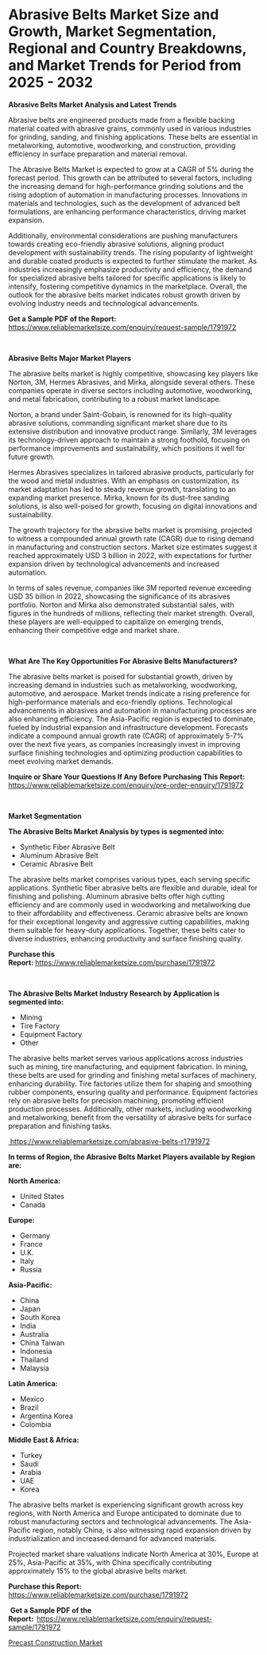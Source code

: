 <p><h1>Abrasive Belts Market Size and Growth, Market Segmentation, Regional and Country Breakdowns, and Market Trends for Period from 2025 -  2032</h1></p><p><strong>Abrasive Belts Market Analysis and Latest Trends</strong></p>
<p><p>Abrasive belts are engineered products made from a flexible backing material coated with abrasive grains, commonly used in various industries for grinding, sanding, and finishing applications. These belts are essential in metalworking, automotive, woodworking, and construction, providing efficiency in surface preparation and material removal.</p><p>The Abrasive Belts Market is expected to grow at a CAGR of 5% during the forecast period. This growth can be attributed to several factors, including the increasing demand for high-performance grinding solutions and the rising adoption of automation in manufacturing processes. Innovations in materials and technologies, such as the development of advanced belt formulations, are enhancing performance characteristics, driving market expansion.</p><p>Additionally, environmental considerations are pushing manufacturers towards creating eco-friendly abrasive solutions, aligning product development with sustainability trends. The rising popularity of lightweight and durable coated products is expected to further stimulate the market. As industries increasingly emphasize productivity and efficiency, the demand for specialized abrasive belts tailored for specific applications is likely to intensify, fostering competitive dynamics in the marketplace. Overall, the outlook for the abrasive belts market indicates robust growth driven by evolving industry needs and technological advancements.</p></p>
<p><strong>Get a Sample PDF of the Report:&nbsp;</strong> <a href="https://www.reliablemarketsize.com/enquiry/request-sample/1791972?utm_campaign=3354&utm_medium=2&utm_source=Github&utm_content=ia&utm_term=01042025&utm_id=abrasive-belts">https://www.reliablemarketsize.com/enquiry/request-sample/1791972</a></p>
<p>&nbsp;</p>
<p><strong>Abrasive Belts Major Market Players</strong></p>
<p><p>The abrasive belts market is highly competitive, showcasing key players like Norton, 3M, Hermes Abrasives, and Mirka, alongside several others. These companies operate in diverse sectors including automotive, woodworking, and metal fabrication, contributing to a robust market landscape.</p><p>Norton, a brand under Saint-Gobain, is renowned for its high-quality abrasive solutions, commanding significant market share due to its extensive distribution and innovative product range. Similarly, 3M leverages its technology-driven approach to maintain a strong foothold, focusing on performance improvements and sustainability, which positions it well for future growth.</p><p>Hermes Abrasives specializes in tailored abrasive products, particularly for the wood and metal industries. With an emphasis on customization, its market adaptation has led to steady revenue growth, translating to an expanding market presence. Mirka, known for its dust-free sanding solutions, is also well-poised for growth, focusing on digital innovations and sustainability. </p><p>The growth trajectory for the abrasive belts market is promising, projected to witness a compounded annual growth rate (CAGR) due to rising demand in manufacturing and construction sectors. Market size estimates suggest it reached approximately USD 3 billion in 2022, with expectations for further expansion driven by technological advancements and increased automation.</p><p>In terms of sales revenue, companies like 3M reported revenue exceeding USD 35 billion in 2022, showcasing the significance of its abrasives portfolio. Norton and Mirka also demonstrated substantial sales, with figures in the hundreds of millions, reflecting their market strength. Overall, these players are well-equipped to capitalize on emerging trends, enhancing their competitive edge and market share.</p></p>
<p>&nbsp;</p>
<p><strong>What Are The Key Opportunities For Abrasive Belts Manufacturers?</strong></p>
<p><p>The abrasive belts market is poised for substantial growth, driven by increasing demand in industries such as metalworking, woodworking, automotive, and aerospace. Market trends indicate a rising preference for high-performance materials and eco-friendly options. Technological advancements in abrasives and automation in manufacturing processes are also enhancing efficiency. The Asia-Pacific region is expected to dominate, fueled by industrial expansion and infrastructure development. Forecasts indicate a compound annual growth rate (CAGR) of approximately 5-7% over the next five years, as companies increasingly invest in improving surface finishing technologies and optimizing production capabilities to meet evolving market demands.</p></p>
<p><strong>Inquire or Share Your Questions If Any Before Purchasing This Report:</strong> <a href="https://www.reliablemarketsize.com/enquiry/pre-order-enquiry/1791972?utm_campaign=3354&utm_medium=2&utm_source=Github&utm_content=ia&utm_term=01042025&utm_id=abrasive-belts">https://www.reliablemarketsize.com/enquiry/pre-order-enquiry/1791972</a></p>
<p>&nbsp;</p>
<p><strong>Market Segmentation</strong></p>
<p><strong>The Abrasive Belts Market Analysis by types is segmented into:</strong></p>
<p><ul><li>Synthetic Fiber Abrasive Belt</li><li>Aluminum Abrasive Belt</li><li>Ceramic Abrasive Belt</li></ul></p>
<p><p>The abrasive belts market comprises various types, each serving specific applications. Synthetic fiber abrasive belts are flexible and durable, ideal for finishing and polishing. Aluminum abrasive belts offer high cutting efficiency and are commonly used in woodworking and metalworking due to their affordability and effectiveness. Ceramic abrasive belts are known for their exceptional longevity and aggressive cutting capabilities, making them suitable for heavy-duty applications. Together, these belts cater to diverse industries, enhancing productivity and surface finishing quality.</p></p>
<p><strong>Purchase this Report:&nbsp;</strong><a href="https://www.reliablemarketsize.com/purchase/1791972?utm_campaign=3354&utm_medium=2&utm_source=Github&utm_content=ia&utm_term=01042025&utm_id=abrasive-belts">https://www.reliablemarketsize.com/purchase/1791972</a></p>
<p>&nbsp;</p>
<p><strong>The Abrasive Belts Market Industry Research by Application is segmented into:</strong></p>
<p><ul><li>Mining</li><li>Tire Factory</li><li>Equipment Factory</li><li>Other</li></ul></p>
<p><p>The abrasive belts market serves various applications across industries such as mining, tire manufacturing, and equipment fabrication. In mining, these belts are used for grinding and finishing metal surfaces of machinery, enhancing durability. Tire factories utilize them for shaping and smoothing rubber components, ensuring quality and performance. Equipment factories rely on abrasive belts for precision machining, promoting efficient production processes. Additionally, other markets, including woodworking and metalworking, benefit from the versatility of abrasive belts for surface preparation and finishing tasks.</p></p>
<p><a href="https://www.reliablemarketsize.com/abrasive-belts-r1791972?utm_campaign=3354&utm_medium=2&utm_source=Github&utm_content=ia&utm_term=01042025&utm_id=abrasive-belts">&nbsp;https://www.reliablemarketsize.com/abrasive-belts-r1791972</a></p>
<p><strong>In terms of Region, the Abrasive Belts Market Players available by Region are:</strong></p>
<p>
    <p> <strong> North America: </strong>
        <ul>
            <li>United States</li>
            <li>Canada</li>
        </ul>
        </p> 
    <p> <strong> Europe: </strong>
        <ul>
            <li>Germany</li>
            <li>France</li>
            <li>U.K.</li>
            <li>Italy</li>
            <li>Russia</li>
        </ul>
        </p> 
    <p> <strong> Asia-Pacific: </strong>
        <ul>
            <li>China</li>
            <li>Japan</li>
            <li>South Korea</li>
            <li>India</li>
            <li>Australia</li>
            <li>China Taiwan</li>
            <li>Indonesia</li>
            <li>Thailand</li>
            <li>Malaysia</li>
        </ul>
        </p> 
    <p> <strong> Latin America: </strong>
        <ul>
            <li>Mexico</li>
            <li>Brazil</li>
            <li>Argentina Korea</li>
            <li>Colombia</li>
        </ul>
        </p> 
    <p> <strong> Middle East & Africa: </strong>
        <ul>
            <li>Turkey</li>
            <li>Saudi</li>
            <li>Arabia</li>
            <li>UAE</li>
            <li>Korea</li>
        </ul>
    </p>
    </p>
<p><p>The abrasive belts market is experiencing significant growth across key regions, with North America and Europe anticipated to dominate due to robust manufacturing sectors and technological advancements. The Asia-Pacific region, notably China, is also witnessing rapid expansion driven by industrialization and increased demand for advanced materials. </p><p>Projected market share valuations indicate North America at 30%, Europe at 25%, Asia-Pacific at 35%, with China specifically contributing approximately 15% to the global abrasive belts market.</p></p>
<p><strong>Purchase this Report: </strong><a href="https://www.reliablemarketsize.com/purchase/1791972?utm_campaign=3354&utm_medium=2&utm_source=Github&utm_content=ia&utm_term=01042025&utm_id=abrasive-belts">https://www.reliablemarketsize.com/purchase/1791972</a></p>
<p>&nbsp;<strong>Get a Sample PDF of the Report:&nbsp;&nbsp;</strong><a href="https://www.reliablemarketsize.com/enquiry/request-sample/1791972?utm_campaign=3354&utm_medium=2&utm_source=Github&utm_content=ia&utm_term=01042025&utm_id=abrasive-belts">https://www.reliablemarketsize.com/enquiry/request-sample/1791972</a></p>
<p><strong></strong></p>
<p><p><a href="https://github.com/rosalinebhakta48/Market-Research-Report-List-1/blob/main/precast-construction-market.md?utm_campaign=3354&utm_medium=2&utm_source=Github&utm_content=ia&utm_term=01042025&utm_id=abrasive-belts">Precast Construction Market</a></p></p>